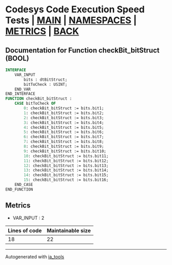 # Codesys Code Execution Speed Tests | [MAIN] | [NAMESPACES] | [METRICS] | [BACK]  

## Documentation for Function checkBit_bitStruct (BOOL)  

```pascal
INTERFACE
    VAR_INPUT 
        bits : dtBitStruct;
        bitToCheck : USINT;
    END_VAR
END_INTERFACE
FUNCTION checkBit_bitStruct :
    CASE bitToCheck OF
    	0: checkBit_bitStruct := bits.bit1;
    	1: checkBit_bitStruct := bits.bit2;
    	2: checkBit_bitStruct := bits.bit3;
    	3: checkBit_bitStruct := bits.bit4;
    	4: checkBit_bitStruct := bits.bit5;
    	5: checkBit_bitStruct := bits.bit6;
    	6: checkBit_bitStruct := bits.bit7;
    	7: checkBit_bitStruct := bits.bit8;
    	8: checkBit_bitStruct := bits.bit9;
    	9: checkBit_bitStruct := bits.bit10;
    	10: checkBit_bitStruct := bits.bit11;
    	11: checkBit_bitStruct := bits.bit12;
    	12: checkBit_bitStruct := bits.bit13;
    	13: checkBit_bitStruct := bits.bit14;
    	14: checkBit_bitStruct := bits.bit15;
    	15: checkBit_bitStruct := bits.bit16;
    END_CASE
END_FUNCTION
```

## Metrics  

- VAR_INPUT : 2

| Lines of code | Maintainable size |
| ------------- | ----------------- |
| 18 | 22 |

---
Autogenerated with [ia_tools](https://github.com/tkucic/ia_tools)  

[MAIN]: ../../../../index_st.md
[NAMESPACES]: ../../nsList_st.md
[METRICS]: ../../../metrics_st.md
[BACK]: ../nsMain_st.md

